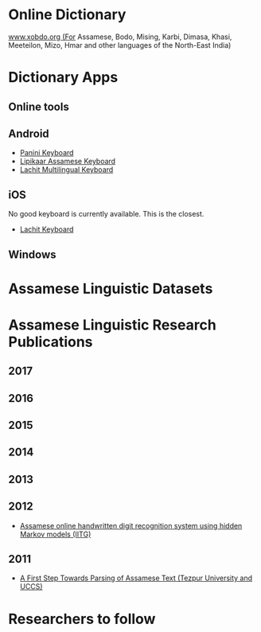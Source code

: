 # Online Dictionary

www.xobdo.org (For Assamese, Bodo, Mising, Karbi, Dimasa, Khasi, Meeteilon, Mizo, Hmar and other languages of the North-East India)

# Dictionary Apps
## Online tools

## Android
* [Panini Keyboard](https://play.google.com/store/apps/details?id=com.paninikeypad.assamese&hl=en) 
* [Lipikaar Assamese Keyboard](https://play.google.com/store/apps/details?id=com.lipikaar.android.keyboard.assamese)
* [Lachit Multilingual Keyboard](https://play.google.com/store/apps/details?id=com.lachit.android.assamese&hl=en)

## iOS

No good keyboard is currently available. This is the closest.
* [Lachit Keyboard](https://itunes.apple.com/us/app/lachit/id909360648?mt=8)

## Windows


# Assamese Linguistic Datasets


# Assamese Linguistic Research Publications

## 2017
## 2016
## 2015
## 2014
## 2013
## 2012

* [Assamese online handwritten digit recognition system using hidden Markov models (IITG)](https://sci-hub.cc/https://dl.acm.org/citation.cfm?id=2432573)
## 2011
* [A First Step Towards Parsing of Assamese Text (Tezpur University and UCCS)](http://www.cs.uccs.edu/~jkalita/papers/2010/SahariaNavaPondicherry2010.pdf)

# Researchers to follow



